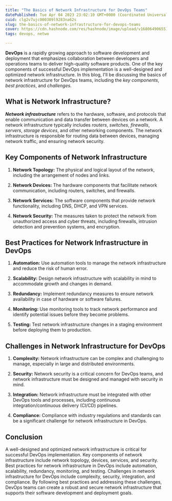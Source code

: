 ```yaml
---
title: "The Basics of Network Infrastructure for DevOps Teams"
datePublished: Tue Apr 04 2023 23:02:10 GMT+0000 (Coordinated Universal Time)
cuid: clg2v7ujc000309l9283na62s
slug: the-basics-of-network-infrastructure-for-devops-teams
cover: https://cdn.hashnode.com/res/hashnode/image/upload/v1680649065518/e357c5b7-9f66-49b3-b9d9-84fa139f11b6.png
tags: devops, netwo

---
```


**DevOps** is a rapidly growing approach to software development and deployment that emphasizes collaboration between developers and operations teams to deliver high-quality software products. One of the key components of successful DevOps implementation is a well-designed and optimized network infrastructure. In this blog, I'll be discussing the basics of network infrastructure for DevOps teams, including the *key components*, *best practices*, and *challenges.*

## What is Network Infrastructure?

***Network infrastructure*** refers to the hardware, software, and protocols that enable communication and data transfer between devices on a network. A network infrastructure typically includes *routers*, *switches*, *firewalls*, *servers*, *storage devices*, and other networking components. The network infrastructure is responsible for routing data between devices, managing network traffic, and ensuring network security.

## Key Components of Network Infrastructure

1. **Network Topology:** The physical and logical layout of the network, including the arrangement of nodes and links.
    
2. **Network Devices:** The hardware components that facilitate network communication, including routers, switches, and firewalls.
    
3. **Network Services:** The software components that provide network functionality, including DNS, DHCP, and VPN services.
    
4. **Network Security:** The measures taken to protect the network from unauthorized access and cyber threats, including firewalls, intrusion detection and prevention systems, and encryption.
    

## Best Practices for Network Infrastructure in DevOps

1. **Automation:** Use automation tools to manage the network infrastructure and reduce the risk of human error.
    
2. **Scalability:** Design network infrastructure with scalability in mind to accommodate growth and changes in demand.
    
3. **Redundancy:** Implement redundancy measures to ensure network availability in case of hardware or software failures.
    
4. **Monitoring:** Use monitoring tools to track network performance and identify potential issues before they become problems.
    
5. **Testing:** Test network infrastructure changes in a staging environment before deploying them to production.
    

## Challenges in Network Infrastructure for DevOps

1. **Complexity:** Network infrastructure can be complex and challenging to manage, especially in large and distributed environments.
    
2. **Security:** Network security is a critical concern for DevOps teams, and network infrastructure must be designed and managed with security in mind.
    
3. **Integration:** Network infrastructure must be integrated with other DevOps tools and processes, including continuous integration/continuous delivery (CI/CD) pipelines.
    
4. **Compliance:** Compliance with industry regulations and standards can be a significant challenge for network infrastructure in DevOps.
    

## Conclusion

A well-designed and optimized network infrastructure is critical for successful DevOps implementation. Key components of network infrastructure include network topology, devices, services, and security. Best practices for network infrastructure in DevOps include automation, scalability, redundancy, monitoring, and testing. Challenges in network infrastructure for DevOps include complexity, security, integration, and compliance. By following best practices and addressing these challenges, DevOps teams can create a robust and secure network infrastructure that supports their software development and deployment goals.